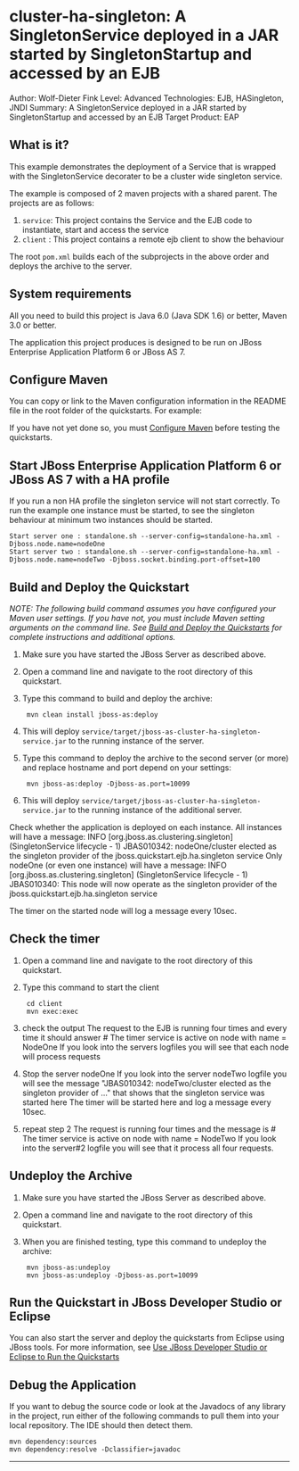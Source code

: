 cluster-ha-singleton: A SingletonService deployed in a JAR started by SingletonStartup and accessed by an EJB
=============================================================================================================
Author: Wolf-Dieter Fink
Level: Advanced
Technologies: EJB, HASingleton, JNDI
Summary: A SingletonService deployed in a JAR started by SingletonStartup and accessed by an EJB
Target Product: EAP

What is it?
-----------

This example demonstrates the deployment of a Service that is wrapped with the SingletonService decorater
to be a cluster wide singleton service.

The example is composed of 2 maven projects with a shared parent. The projects are as follows:

1. `service`: This project contains the Service and the EJB code to instantiate, start and access the service
2. `client` : This project contains a remote ejb client to show the behaviour

The root `pom.xml` builds each of the subprojects in the above order and deploys the archive to the server.


System requirements
-------------------

All you need to build this project is Java 6.0 (Java SDK 1.6) or better, Maven 3.0 or better.

The application this project produces is designed to be run on JBoss Enterprise Application Platform 6 or JBoss AS 7. 

 
Configure Maven
---------------

You can copy or link to the Maven configuration information in the README file in the root folder of the quickstarts. For example:

If you have not yet done so, you must [Configure Maven](../README.md#mavenconfiguration) before testing the quickstarts.


Start JBoss Enterprise Application Platform 6 or JBoss AS 7 with a HA profile
-------------------------

If you run a non HA profile the singleton service will not start correctly. To run the example one instance must be started, to see the singleton behaviour at minimum two instances
should be started.

    Start server one : standalone.sh --server-config=standalone-ha.xml -Djboss.node.name=nodeOne
    Start server two : standalone.sh --server-config=standalone-ha.xml -Djboss.node.name=nodeTwo -Djboss.socket.binding.port-offset=100


Build and Deploy the Quickstart
-------------------------

_NOTE: The following build command assumes you have configured your Maven user settings. If you have not, you must include Maven setting arguments on the command line. See [Build and Deploy the Quickstarts](../README.md#buildanddeploy) for complete instructions and additional options._

1. Make sure you have started the JBoss Server as described above.
2. Open a command line and navigate to the root directory of this quickstart.
3. Type this command to build and deploy the archive:

        mvn clean install jboss-as:deploy

4. This will deploy `service/target/jboss-as-cluster-ha-singleton-service.jar` to the running instance of the server.
5. Type this command to deploy the archive to the second server (or more) and replace hostname and port depend on your settings:

        mvn jboss-as:deploy -Djboss-as.port=10099

6. This will deploy `service/target/jboss-as-cluster-ha-singleton-service.jar` to the running instance of the additional server.
 
Check whether the application is deployed on each instance.
All instances will have a message:
INFO  [org.jboss.as.clustering.singleton] (SingletonService lifecycle - 1) JBAS010342: nodeOne/cluster elected as the singleton provider of the jboss.quickstart.ejb.ha.singleton service
Only nodeOne (or even one instance) will have a message:
INFO  [org.jboss.as.clustering.singleton] (SingletonService lifecycle - 1) JBAS010340: This node will now operate as the singleton provider of the jboss.quickstart.ejb.ha.singleton service

The timer on the started node will log a message every 10sec.

Check the timer
---------------------

1. Open a command line and navigate to the root directory of this quickstart.
2. Type this command to start the client

        cd client
        mvn exec:exec

3. check the output
		The request to the EJB is running four times and every time it should answer
		  # The timer service is active on node with name = NodeOne
		If you look into the servers logfiles you will see that each node will process requests
4. Stop the server nodeOne
		If you look into the server nodeTwo logfile you will see the message
		"JBAS010342: nodeTwo/cluster elected as the singleton provider of ..."
		that shows that the singleton service was started here
		The timer will be started here and log a message every 10sec.
5. repeat step 2
    The request is running four times and the message is 
		  # The timer service is active on node with name = NodeTwo
		If you look into the server#2 logfile you will see that it process all four requests.


Undeploy the Archive
--------------------

1. Make sure you have started the JBoss Server as described above.
2. Open a command line and navigate to the root directory of this quickstart.
3. When you are finished testing, type this command to undeploy the archive:

        mvn jboss-as:undeploy
        mvn jboss-as:undeploy -Djboss-as.port=10099


Run the Quickstart in JBoss Developer Studio or Eclipse
-------------------------------------
You can also start the server and deploy the quickstarts from Eclipse using JBoss tools. For more information, see [Use JBoss Developer Studio or Eclipse to Run the Quickstarts](../README.md#useeclipse) 

Debug the Application
------------------------------------

If you want to debug the source code or look at the Javadocs of any library in the project, run either of the following commands to pull them into your local repository. The IDE should then detect them.

    mvn dependency:sources
    mvn dependency:resolve -Dclassifier=javadoc

------------------------------------
